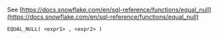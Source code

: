 See [https://docs.snowflake.com/en/sql-reference/functions/equal_null](https://docs.snowflake.com/en/sql-reference/functions/equal_null)
```
EQUAL_NULL( <expr1> , <expr2> )
```

